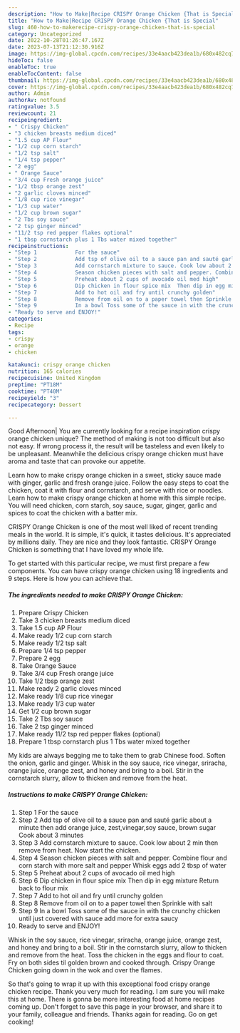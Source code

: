 ```yaml
---
description: "How to Make|Recipe CRISPY Orange Chicken {That is Special"
title: "How to Make|Recipe CRISPY Orange Chicken {That is Special"
slug: 460-how-to-makerecipe-crispy-orange-chicken-that-is-special
category: Uncategorized
date: 2022-10-28T01:26:47.167Z
date: 2023-07-13T21:12:30.916Z
image: https://img-global.cpcdn.com/recipes/33e4aacb423dea1b/680x482cq70/crispy-orange-chicken-recipe-main-photo.jpg
hideToc: false
enableToc: true
enableTocContent: false
thumbnail: https://img-global.cpcdn.com/recipes/33e4aacb423dea1b/680x482cq70/crispy-orange-chicken-recipe-main-photo.jpg
cover: https://img-global.cpcdn.com/recipes/33e4aacb423dea1b/680x482cq70/crispy-orange-chicken-recipe-main-photo.jpg
author: Admin
authorAv: notfound
ratingvalue: 3.5
reviewcount: 21
recipeingredient:
- " Crispy Chicken"
- "3 chicken breasts medium diced"
- "1.5 cup AP Flour"
- "1/2 cup corn starch"
- "1/2 tsp salt"
- "1/4 tsp pepper"
- "2 egg"
- " Orange Sauce"
- "3/4 cup Fresh orange juice"
- "1/2 tbsp orange zest"
- "2 garlic cloves minced"
- "1/8 cup rice vinegar"
- "1/3 cup water"
- "1/2 cup brown sugar"
- "2 Tbs soy sauce"
- "2 tsp ginger minced"
- "11/2 tsp red pepper flakes optional"
- "1 tbsp cornstarch plus 1 Tbs water mixed together"
recipeinstructions:
- "Step 1            For the sauce"
- "Step 2            Add tsp of olive oil to a sauce pan and sauté garlic about a minute then add orange juice, zest,vinegar,soy sauce, brown sugar  Cook about 3 minutes"
- "Step 3            Add cornstarch mixture to sauce. Cook low about 2 min then remove from heat. Now start the chicken."
- "Step 4            Season chicken pieces with salt and pepper. Combine flour and corn starch with more salt and pepper  Whisk eggs add 2 tbsp of water"
- "Step 5            Preheat about 2 cups of avocado oil med high"
- "Step 6            Dip chicken in flour spice mix  Then dip in egg mixture  Return back to flour mix"
- "Step 7            Add to hot oil and fry until crunchy golden"
- "Step 8            Remove from oil on to a paper towel then Sprinkle with salt"
- "Step 9            In a bowl Toss some of the sauce in with the crunchy chicken until just covered with sauce add more for extra saucy"
- "Ready to serve and ENJOY!"
categories:
- Recipe
tags:
- crispy
- orange
- chicken

katakunci: crispy orange chicken 
nutrition: 165 calories
recipecuisine: United Kingdom
preptime: "PT18M"
cooktime: "PT40M"
recipeyield: "3"
recipecategory: Dessert

---
```



Good Afternoon| You are currently looking for a recipe inspiration crispy orange chicken unique? The method of making is not too difficult but also not easy. If wrong process it, the result will be tasteless and even likely to be unpleasant. Meanwhile the delicious crispy orange chicken must have aroma and taste that can provoke our appetite.





Learn how to make crispy orange chicken in a sweet, sticky sauce made with ginger, garlic and fresh orange juice. Follow the easy steps to coat the chicken, coat it with flour and cornstarch, and serve with rice or noodles. Learn how to make crispy orange chicken at home with this simple recipe. You will need chicken, corn starch, soy sauce, sugar, ginger, garlic and spices to coat the chicken with a batter mix.

CRISPY Orange Chicken is one of the most well liked of recent trending meals in the world. It is simple, it's quick, it tastes delicious. It's appreciated by millions daily. They are nice and they look fantastic. CRISPY Orange Chicken is something that I have loved my whole life.


To get started with this particular recipe, we must first prepare a few components. You can have crispy orange chicken using 18 ingredients and 9 steps. Here is how you can achieve that.

<!--inarticleads1-->

##### The ingredients needed to make CRISPY Orange Chicken:

1. Prepare  Crispy Chicken
1. Take 3 chicken breasts medium diced
1. Take 1.5 cup AP Flour
1. Make ready 1/2 cup corn starch
1. Make ready 1/2 tsp salt
1. Prepare 1/4 tsp pepper
1. Prepare 2 egg
1. Take  Orange Sauce
1. Take 3/4 cup Fresh orange juice
1. Take 1/2 tbsp orange zest
1. Make ready 2 garlic cloves minced
1. Make ready 1/8 cup rice vinegar
1. Make ready 1/3 cup water
1. Get 1/2 cup brown sugar
1. Take 2 Tbs soy sauce
1. Take 2 tsp ginger minced
1. Make ready 11/2 tsp red pepper flakes (optional)
1. Prepare 1 tbsp cornstarch plus 1 Tbs water mixed together


My kids are always begging me to take them to grab Chinese food. Soften the onion, garlic and ginger. Whisk in the soy sauce, rice vinegar, sriracha, orange juice, orange zest, and honey and bring to a boil. Stir in the cornstarch slurry, allow to thicken and remove from the heat. 

<!--inarticleads2-->

##### Instructions to make CRISPY Orange Chicken:

1. Step 1            For the sauce
1. Step 2            Add tsp of olive oil to a sauce pan and sauté garlic about a minute then add orange juice, zest,vinegar,soy sauce, brown sugar  Cook about 3 minutes
1. Step 3            Add cornstarch mixture to sauce. Cook low about 2 min then remove from heat. Now start the chicken.
1. Step 4            Season chicken pieces with salt and pepper. Combine flour and corn starch with more salt and pepper  Whisk eggs add 2 tbsp of water
1. Step 5            Preheat about 2 cups of avocado oil med high
1. Step 6            Dip chicken in flour spice mix  Then dip in egg mixture  Return back to flour mix
1. Step 7            Add to hot oil and fry until crunchy golden
1. Step 8            Remove from oil on to a paper towel then Sprinkle with salt
1. Step 9            In a bowl Toss some of the sauce in with the crunchy chicken until just covered with sauce add more for extra saucy
1. Ready to serve and ENJOY!

Whisk in the soy sauce, rice vinegar, sriracha, orange juice, orange zest, and honey and bring to a boil. Stir in the cornstarch slurry, allow to thicken and remove from the heat. Toss the chicken in the eggs and flour to coat. Fry on both sides til golden brown and cooked through. Crispy Orange Chicken going down in the wok and over the flames. 

So that's going to wrap it up with this exceptional food crispy orange chicken recipe. Thank you very much for reading. I am sure you will make this at home. There is gonna be more interesting food at home recipes coming up. Don't forget to save this page in your browser, and share it to your family, colleague and friends. Thanks again for reading. Go on get cooking!
